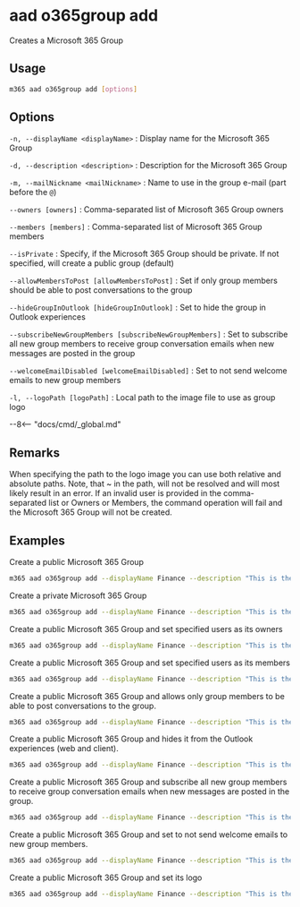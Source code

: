# aad o365group add

Creates a Microsoft 365 Group

## Usage

```sh
m365 aad o365group add [options]
```

## Options

`-n, --displayName <displayName>`
: Display name for the Microsoft 365 Group

`-d, --description <description>`
: Description for the Microsoft 365 Group

`-m, --mailNickname <mailNickname>`
: Name to use in the group e-mail (part before the `@`)

`--owners [owners]`
: Comma-separated list of Microsoft 365 Group owners

`--members [members]`
: Comma-separated list of Microsoft 365 Group members

`--isPrivate`
: Specify, if the Microsoft 365 Group should be private. If not specified, will create a public group (default)

`--allowMembersToPost [allowMembersToPost]`
: Set if only group members should be able to post conversations to the group

`--hideGroupInOutlook [hideGroupInOutlook]`
: Set to hide the group in Outlook experiences

`--subscribeNewGroupMembers [subscribeNewGroupMembers]`
: Set to subscribe all new group members to receive group conversation emails when new messages are posted in the group

`--welcomeEmailDisabled [welcomeEmailDisabled]`
: Set to not send welcome emails to new group members

`-l, --logoPath [logoPath]`
: Local path to the image file to use as group logo

--8<-- "docs/cmd/_global.md"

## Remarks

When specifying the path to the logo image you can use both relative and absolute paths. Note, that ~ in the path, will not be resolved and will most likely result in an error.
If an invalid user is provided in the comma-separated list or Owners or Members, the command operation will fail and the Microsoft 365 Group will not be created.

## Examples

Create a public Microsoft 365 Group

```sh
m365 aad o365group add --displayName Finance --description "This is the Contoso Finance Group. Please come here and check out the latest news, posts, files, and more." --mailNickname finance
```

Create a private Microsoft 365 Group

```sh
m365 aad o365group add --displayName Finance --description "This is the Contoso Finance Group. Please come here and check out the latest news, posts, files, and more." --mailNickname finance --isPrivate
```

Create a public Microsoft 365 Group and set specified users as its owners

```sh
m365 aad o365group add --displayName Finance --description "This is the Contoso Finance Group. Please come here and check out the latest news, posts, files, and more." --mailNickname finance --owners "DebraB@contoso.onmicrosoft.com,DiegoS@contoso.onmicrosoft.com"
```

Create a public Microsoft 365 Group and set specified users as its members

```sh
m365 aad o365group add --displayName Finance --description "This is the Contoso Finance Group. Please come here and check out the latest news, posts, files, and more." --mailNickname finance --members "DebraB@contoso.onmicrosoft.com,DiegoS@contoso.onmicrosoft.com"
```

Create a public Microsoft 365 Group and allows only group members to be able to post conversations to the group.

```sh
m365 aad o365group add --displayName Finance --description "This is the Contoso Finance Group. Please come here and check out the latest news, posts, files, and more." --mailNickname finance --allowMembersToPost
```

Create a public Microsoft 365 Group and hides it from the Outlook experiences (web and client).

```sh
m365 aad o365group add --displayName Finance --description "This is the Contoso Finance Group. Please come here and check out the latest news, posts, files, and more." --mailNickname finance --hideGroupInOutlook
```

Create a public Microsoft 365 Group and subscribe all new group members to receive group conversation emails when new messages are posted in the group.

```sh
m365 aad o365group add --displayName Finance --description "This is the Contoso Finance Group. Please come here and check out the latest news, posts, files, and more." --mailNickname finance --subscribeNewGroupMembers
```

Create a public Microsoft 365 Group and set to not send welcome emails to new group members.

```sh
m365 aad o365group add --displayName Finance --description "This is the Contoso Finance Group. Please come here and check out the latest news, posts, files, and more." --mailNickname finance --welcomeEmailDisabled
```

Create a public Microsoft 365 Group and set its logo

```sh
m365 aad o365group add --displayName Finance --description "This is the Contoso Finance Group. Please come here and check out the latest news, posts, files, and more." --mailNickname finance --logoPath images/logo.png
```
